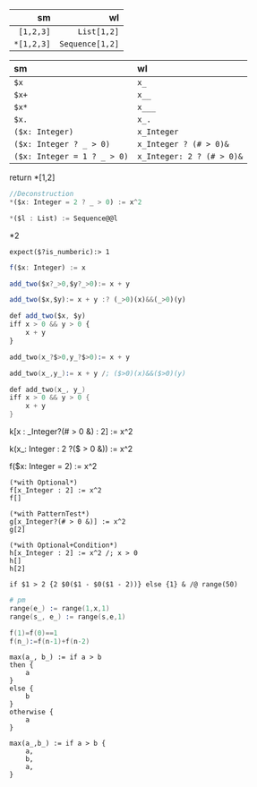 

|         sm |              wl |
| ---------: | --------------: |
|  `[1,2,3]` |     `List[1,2]` |
| `*[1,2,3]` | `Sequence[1,2]` |



| sm                          | wl                        |
| :-------------------------- | :------------------------ |
| `$x`                        | `x_`                      |
| `$x+`                       | `x__`                     |
| `$x*`                       | `x___`                    |
| `$x.`                       | `x_.`                     |
| `($x: Integer)`             | `x_Integer`               |
| `($x: Integer ? _ > 0)`     | `x_Integer ? (# > 0)&`    |
| `($x: Integer = 1 ? _ > 0)` | `x_Integer: 2 ? (# > 0)&` |

return *[1,2]


```js
//Deconstruction
*($x: Integer = 2 ? _ > 0) := x^2


```



```js
*($l : List) := Sequence@@l
```


*2

```
expect($?is_numberic):> 1
```

```js
f($x: Integer) := x
```

```js
add_two($x?_>0,$y?_>0):= x + y

add_two($x,$y):= x + y :? (_>0)(x)&&(_>0)(y)

def add_two($x, $y)
iff x > 0 && y > 0 {
    x + y
}
```

```s
add_two(x_?$>0,y_?$>0):= x + y

add_two(x_,y_):= x + y /; ($>0)(x)&&($>0)(y)

def add_two(x_, y_)
iff x > 0 && y > 0 {
    x + y
}
```

k[x : _Integer?(# > 0 &) : 2] := x^2

k(x_: Integer : 2 ?($ > 0 &)) := x^2


f($x: Integer = 2) := x^2

```wl
(*with Optional*)
f[x_Integer : 2] := x^2
f[]
```

```wl
(*with PatternTest*)
g[x_Integer?(# > 0 &)] := x^2
g[2]
```

```wl
(*with Optional+Condition*)
h[x_Integer : 2] := x^2 /; x > 0
h[]
h[2]
```

```wl
if $1 > 2 {2 $0($1 - $0($1 - 2))} else {1} & /@ range(50)
```

```s
# pm
range(e_) := range(1,x,1)
range(s_, e_) := range(s,e,1)
```

```s
f(1)=f(0)==1
f(n_):=f(n-1)+f(n-2)
```

```
max(a_, b_) := if a > b
then {
    a
}
else {
    b
}
otherwise {
    a
}

max(a_,b_) := if a > b {
    a,
    b,
    a,
}
```




